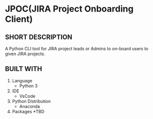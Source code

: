 # JPOC(JIRA Project Onboarding Client)

## SHORT DESCRIPTION
A Python CLI tool for JIRA project leads or Admins to on-board users to given JIRA projects.

## BUILT WITH

1. Language
    * Python 3
2. IDE
    * VsCode
3. Python Distribution
    * Anaconda 
4. Packages
    *TBD